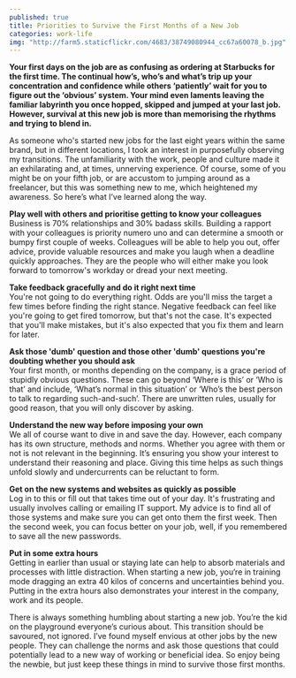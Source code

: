 ```yaml
---
published: true
title: Priorities to Survive the First Months of a New Job
categories: work-life
img: "http://farm5.staticflickr.com/4683/38749080944_cc67a60078_b.jpg"
---
```

**Your first days on the job are as confusing as ordering at Starbucks for the first time. The continual how’s, who’s and what’s trip up your concentration and confidence while others ‘patiently’ wait for you to figure out the ‘obvious’ system. Your mind even laments leaving the familiar labyrinth you once hopped, skipped and jumped at your last job. However, survival at this new job is more than memorising the rhythms and trying to blend in.**

As someone who's started new jobs for the last eight years within the same brand, but in different locations, I took an interest in purposefully observing my transitions. The unfamiliarity with the work, people and culture made it an exhilarating and, at times, unnerving experience. Of course, some of you might be on your fifth job, or are accustom to jumping around as a freelancer, but this was something new to me, which heightened my awareness. So here’s what I’ve learned along the way.

**Play well with others and prioritise getting to know your colleagues**  
Business is 70% relationships and 30% badass skills. Building a rapport with your colleagues is priority numero uno and can determine a smooth or bumpy first couple of weeks. Colleagues will be able to help you out, offer advice, provide valuable resources and make you laugh when a deadline quickly approaches. They are the people who will either make you look forward to tomorrow's workday or dread your next meeting.  

**Take feedback gracefully and do it right next time**  
You're not going to do everything right. Odds are you'll miss the target a few times before finding the right stance. Negative feedback can feel like you're going to get fired tomorrow, but that's not the case. It's expected that you'll make mistakes, but it's also expected that you fix them and learn for later.

**Ask those 'dumb' question and those other 'dumb' questions you're doubting whether you should ask**  
Your first month, or months depending on the company, is a grace period of stupidly obvious questions. These can go beyond ‘Where is this’ or ‘Who is that’ and include, ‘What’s normal in this situation’ or ‘Who’s the best person to talk to regarding such-and-such’. There are unwritten rules, usually for good reason, that you will only discover by asking.

**Understand the new way before imposing your own**  
We all of course want to dive in and save the day. However, each company has its own structure, methods and norms. Whether you agree with them or not is not relevant in the beginning. It’s ensuring you show your interest to understand their reasoning and place. Giving this time helps as such things unfold slowly and undercurrents can be reluctant to form.

**Get on the new systems and websites as quickly as possible**  
Log in to this or fill out that takes time out of your day. It's frustrating and usually involves calling or emailing IT support. My advice is to find all of those systems and make sure you can get onto them the first week. Then the second week, you can focus better on your job, well, if you remembered to save all the new passwords.

**Put in some extra hours**  
Getting in earlier than usual or staying late can help to absorb materials and processes with little distraction. When starting a new job, you‘re in training mode dragging an extra 40 kilos of concerns and uncertainties behind you. Putting in the extra hours also demonstrates your interest in the company, work and its people.

There is always something humbling about starting a new job. You’re the kid on the playground everyone’s curious about. This transition should be savoured, not ignored. I’ve found myself envious at other jobs by the new people. They can challenge the norms and ask those questions that could potentially lead to a new way of working or beneficial idea. So enjoy being the newbie, but just keep these things in mind to survive those first months.
